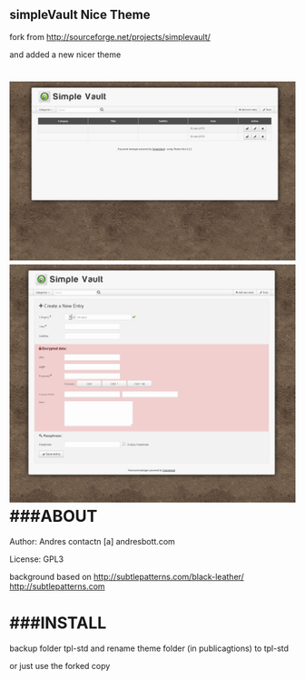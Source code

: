 ## simpleVault Nice Theme
fork from http://sourceforge.net/projects/simplevault/

and added a new nicer theme

![alt tag](https://raw.githubusercontent.com/AndresBott/simplevault-nice-theme/nice-theme-devel/preview1.jpg)
![alt tag](https://raw.githubusercontent.com/AndresBott/simplevault-nice-theme/nice-theme-devel/preview2_new_enty.jpg)
###ABOUT
=========
Author: Andres contactn [a] andresbott.com

License: GPL3

background based on http://subtlepatterns.com/black-leather/  http://subtlepatterns.com


###INSTALL
=========
backup folder tpl-std and rename theme folder (in publicagtions)  to tpl-std

or just use the forked copy

